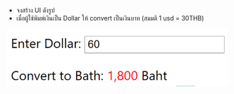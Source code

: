 -   จงสร้าง UI ดังรูป
-   เมื่อผู้ใช้พิมพ์เงินเป็น Dollar ให้ convert เป็นเงินบาท (สมมติ 1 usd = 30THB)

![preview](./image.png)
